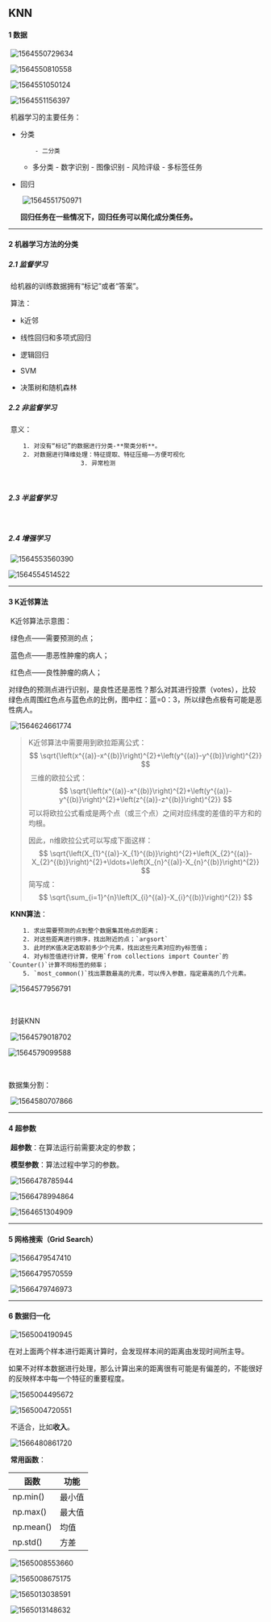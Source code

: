 ## KNN

####  1 数据

​		![1564550729634](assets/1564550729634.png)

​		![1564550810558](assets/1564550810558.png)

​		![1564551050124](assets/1564551050124.png)

​		![1564551156397](assets/1564551156397.png)

​		机器学习的主要任务：

  - 分类

    		- 二分类
      - 多分类
        		- 数字识别
          		- 图像识别
              		- 风险评级
              		- 多标签任务

  - 回归

    ​	![1564551750971](assets/1564551750971.png)

    ​	**回归任务在一些情况下，回归任务可以简化成分类任务。**

---

#### 2 机器学习方法的分类

##### 2.1 监督学习

​		给机器的训练数据拥有“标记”或者“答案”。

​		算法：

  - k近邻

  - 线性回归和多项式回归

  - 逻辑回归

  - SVM

  - 决策树和随机森林

    

##### 2.2 非监督学习

​		意义：

		1. 对没有“标记”的数据进行分类-**聚类分析**。
  		2. 对数据进行降维处理：特征提取、特征压缩——方便可视化
                		3. 异常检测

​		

##### 2.3 半监督学习

​		

##### 2.4 增强学习

​		![1564553560390](assets/1564553560390.png)

![1564554514522](assets/1564554514522.png)





-----

#### 3 K近邻算法

​		K近邻算法示意图：

​		绿色点——需要预测的点；

​		蓝色点——患恶性肿瘤的病人；

​		红色点——良性肿瘤的病人；

​		对绿色的预测点进行识别，是良性还是恶性？那么对其进行投票（votes），比较绿色点周围红色点与蓝色点的比例，图中红：蓝=0：3，所以绿色点极有可能是恶性病人。

​		![1564624661774](assets/1564624661774.png)

>K近邻算法中需要用到欧拉距离公式：
>$$
>\sqrt{\left(x^{(a)}-x^{(b)}\right)^{2}+\left(y^{(a)}-y^{(b)}\right)^{2}}
>$$
>​	三维的欧拉公式：
>$$
>\sqrt{\left(x^{(a)}-x^{(b)}\right)^{2}+\left(y^{(a)}-y^{(b)}\right)^{2}+\left(z^{(a)}-z^{(b)}\right)^{2}}
>$$
>可以将欧拉公式看成是两个点（或三个点）之间对应纬度的差值的平方和的均根。
>
>因此，n维欧拉公式可以写成下面这样：
>$$
>\sqrt{\left(X_{1}^{(a)}-X_{1}^{(b)}\right)^{2}+\left(X_{2}^{(a)}-X_{2}^{(b)}\right)^{2}+\ldots+\left(X_{n}^{(a)}-X_{n}^{(b)}\right)^{2}}
>$$
>简写成：
>$$
>\sqrt{\sum_{i=1}^{n}\left(X_{i}^{(a)}-X_{i}^{(b)}\right)^{2}}
>$$
>

​		**KNN算法**：

		1. 求出需要预测的点到整个数据集其他点的距离；
  		2. 对这些距离进行排序，找出附近的点；`argsort`
  		3. 此时的K值决定选取前多少个元素，找出这些元素对应的y标签值；
  		4. 对y标签值进行计算，使用`from collections import Counter`的`Counter()`计算不同标签的频率；
  		5. `most_common()`找出票数最高的元素，可以传入参数，指定最高的几个元素。





​		![1564577956791](assets/1564577956791.png)

​		

​		封装KNN

​		![1564579018702](assets/1564579018702.png)

![1564579099588](assets/1564579099588.png)

​		

数据集分割：

​	![1564580707866](assets/1564580707866.png)



-----

#### 4 超参数

​		**超参数**：在算法运行前需要决定的参数；

​		**模型参数**：算法过程中学习的参数。

​		![1566478785944](KNN.assets/1566478785944.png)

​		![1566478994864](KNN.assets/1566478994864.png)

​		![1564651304909](assets/1564651304909.png)

----

#### 5 网格搜索（Grid Search）

​		![1566479547410](KNN.assets/1566479547410.png)

​		![1566479570559](KNN.assets/1566479570559.png)

​		![1566479746973](KNN.assets/1566479746973.png)







----

#### 6 数据归一化

​		![1565004190945](assets/1565004190945.png)

​		在对上面两个样本进行距离计算时，会发现样本间的距离由发现时间所主导。

​		如果不对样本数据进行处理，那么计算出来的距离很有可能是有偏差的，不能很好的反映样本中每一个特征的重要程度。

​		![1565004495672](assets/1565004495672.png)

​		![1565004720551](assets/1565004720551.png)

​		不适合，比如**收入**。

​		![1566480861720](KNN.assets/1566480861720.png)

​		**常用函数**：

| 函数      | 功能   |
| --------- | ------ |
| np.min()  | 最小值 |
| np.max()  | 最大值 |
| np.mean() | 均值   |
| np.std()  | 方差   |

​		![1565008553660](assets/1565008553660.png)

​		![1565008675175](assets/1565008675175.png)

​		![1565013038591](assets/1565013038591.png)

​		![1565013148632](assets/1565013148632.png)







